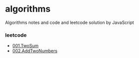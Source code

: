 # algorithms
Algorithms notes and code and leetcode solution by JavaScript

### leetcode
- [001.TwoSum](leetcode/001.TwoSum)
- [002.AddTwoNumbers](leetcode/002.AddTwoNumbers)

